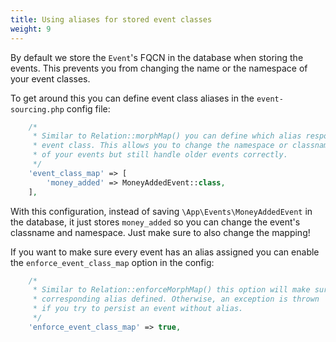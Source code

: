 ```yaml
---
title: Using aliases for stored event classes
weight: 9
---
```


By default we store the `Event`'s FQCN in the database when storing the events. This prevents you from changing the name or the namespace of your event classes.

To get around this you can define event class aliases in the `event-sourcing.php` config file:

```php
    /*
     * Similar to Relation::morphMap() you can define which alias responds to which
     * event class. This allows you to change the namespace or classnames
     * of your events but still handle older events correctly.
     */
    'event_class_map' => [
        'money_added' => MoneyAddedEvent::class,
    ],
```

With this configuration, instead of saving `\App\Events\MoneyAddedEvent` in the database, it just stores `money_added` so you can change the event's classname and namespace. Just make sure to also change the mapping!

If you want to make sure every event has an alias assigned you can enable the `enforce_event_class_map` option in the config: 

```php
    /*
     * Similar to Relation::enforceMorphMap() this option will make sure that every event has a
     * corresponding alias defined. Otherwise, an exception is thrown
     * if you try to persist an event without alias.
     */
    'enforce_event_class_map' => true,
```

